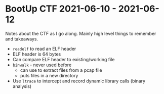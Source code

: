 # BootUp CTF 2021-06-10 - 2021-06-12
Notes about the CTF as I go along.  Mainly high level things to remember and takeaways.

- `readelf` to read an ELF header
- ELF header is 64 bytes
- Can compare ELF header to existing/working file
- `binwalk` - never used before
  - can use to extract files from a pcap file
  - puts files in a new directory
- Use `ltrace` to intercept and record dynamic library calls (binary analysis)